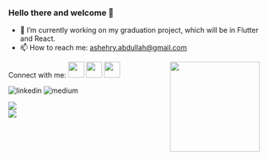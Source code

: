 ### Hello there and welcome 👋


<!-- **Abdullah-Ashehry/Abdullah-Ashehry** is a ✨ _special_ ✨ repository because its `README.md` (this file) appears on your GitHub profile. -->


- 🔭 I’m currently working on my graduation project, which will be in Flutter and React.
- 📫 How to reach me: ashehry.abdullah@gmail.com

<!-- ![visitors](https://visitor-badge.glitch.me/badge?page_id=page.id) -->

<img align="right" height="180em" src="https://user-images.githubusercontent.com/55896862/157664272-55b0134d-9899-4cfa-a00a-caf72758de64.svg" />

Connect with me:
<img height="32" width="32" src="https://user-images.githubusercontent.com/55896862/157673717-af63e7d2-9561-481a-a3b1-838b9935aeeb.svg" />
<img height="32" width="32" src="https://user-images.githubusercontent.com/55896862/157674355-d60a3a33-36f2-4d6d-ba1f-ebce7f1ad8dc.svg" />
<img height="32" width="32" src="https://user-images.githubusercontent.com/55896862/157674362-c7010b48-7153-421d-b42a-7029e5a1bf22.svg" />


<!-- ![twitter (1)](https://user-images.githubusercontent.com/55896862/157673717-af63e7d2-9561-481a-a3b1-838b9935aeeb.svg) -->
![linkedin](https://user-images.githubusercontent.com/55896862/157674355-d60a3a33-36f2-4d6d-ba1f-ebce7f1ad8dc.svg)
![medium](https://user-images.githubusercontent.com/55896862/157674362-c7010b48-7153-421d-b42a-7029e5a1bf22.svg)


<!--  Stats Section -->
<a href="https://github.com/Abdullah-Ashehry/github-readme-stats">
  <img align="center" src="https://github-readme-stats.vercel.app/api?username=Abdullah-Ashehry&show_icons=true&hide_border=true&&count_private=true&theme=algolia" />

<br>

</a>
<a href="https://github.com/Abdullah-Ashehry/github-readme-stats">
  <img align="center" src="https://github-readme-stats.vercel.app/api/wakatime?username=Abdullah_Ashehry" />
</a>


